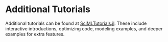 # Additional Tutorials

Additional tutorials can be found at [SciMLTutorials.jl](https://docs.sciml.ai/SciMLTutorialsOutput/stable/).
These include interactive introductions, optimizing code, modeling examples,
and deeper examples for extra features.
